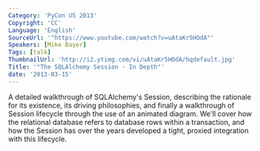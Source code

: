 ```yaml
---
Category: 'PyCon US 2013'
Copyright: 'CC'
Language: 'English'
SourceUrl: '"https://www.youtube.com/watch?v=uAtaKr5HOdA"'
Speakers: [Mike Bayer]
Tags: [talk]
ThumbnailUrl: 'http://i2.ytimg.com/vi/uAtaKr5HOdA/hqdefault.jpg'
Title: '"The SQLAlchemy Session - In Depth"'
date: '2013-03-15'
---
```

A detailed walkthrough of SQLAlchemy's Session, describing the rationale for its existence, its driving philosophies, and finally a walkthrough of Session lifecycle through the use of an animated diagram.  We'll cover how the relational database refers to database rows within a transaction, and how the Session has over the years developed a tight, proxied integration with this lifecycle.
